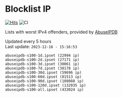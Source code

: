 # Blocklist IP

[![Hits](https://hits.seeyoufarm.com/api/count/incr/badge.svg?url=https%3A%2F%2Fgithub.com%2Fborestad%2Fblocklist-ip%2F&count_bg=%2379C83D&title_bg=%23555555&icon=&icon_color=%23E7E7E7&title=hits&edge_flat=false)](https://hits.seeyoufarm.com)  ![CI](https://img.shields.io/github/workflow/status/borestad/blocklist-ip/CI?style=flat-square)

Lists with worst IPv4 offenders, provided by [AbuseIPDB](https://www.abuseipdb.com/)

<!-- FOOTER-PLACEHOLDER -->
Updated every 5 hours<br>
Last update: `2023-12-16 - 15:16:53`
```
abuseipdb-s100-1d.ipset (22994 ip)
abuseipdb-s100-2d.ipset (27171 ip)
abuseipdb-s100-3d.ipset (30061 ip)
abuseipdb-s100-7d.ipset (38178 ip)
abuseipdb-s100-30d.ipset (59696 ip)
abuseipdb-s100-60d.ipset (81513 ip)
abuseipdb-s100-90d.ipset (108088 ip)
abuseipdb-s100-120d.ipset (132035 ip)
abuseipdb-s100-all.ipset (433024 ip)
```
